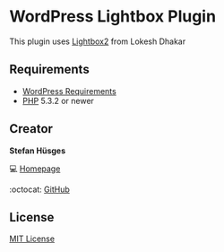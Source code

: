 # WordPress Lightbox Plugin

This plugin uses [Lightbox2][5] from Lokesh Dhakar

## Requirements

* [WordPress Requirements][3]
* [PHP][4] 5.3.2 or newer

## Creator

**Stefan Hüsges**

:computer: [Homepage][1]

:octocat: [GitHub][2]

## License

[MIT License](LICENSE)

[1]: http://www.mpcx.net
[2]: https://github.com/tronsha
[3]: https://wordpress.org/about/requirements/
[4]: http://php.net/
[5]: https://github.com/lokesh/lightbox2


